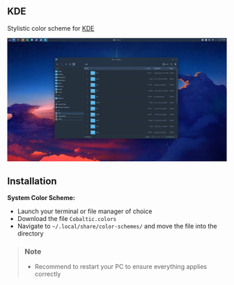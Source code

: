 
## KDE

Stylistic color scheme for [KDE](https://kde.org/)

![](KDE/../assets/kde.png)

## Installation

**System Color Scheme:**
- Launch your terminal or file manager of choice
- Download the file `Cobaltic.colors`
- Navigate to `~/.local/share/color-schemes/` and move the file into the directory

> ### Note
> - Recommend to restart your PC to ensure everything applies correctly
